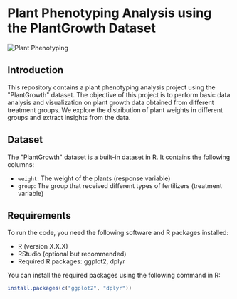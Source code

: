 # Plant Phenotyping Analysis using the PlantGrowth Dataset

![Plant Phenotyping](insert_image_url_here)

## Introduction

This repository contains a plant phenotyping analysis project using the "PlantGrowth" dataset. The objective of this project is to perform basic data analysis and visualization on plant growth data obtained from different treatment groups. We explore the distribution of plant weights in different groups and extract insights from the data.

## Dataset

The "PlantGrowth" dataset is a built-in dataset in R. It contains the following columns:

- `weight`: The weight of the plants (response variable)
- `group`: The group that received different types of fertilizers (treatment variable)

## Requirements

To run the code, you need the following software and R packages installed:

- R (version X.X.X)
- RStudio (optional but recommended)
- Required R packages: ggplot2, dplyr

You can install the required packages using the following command in R:

```R
install.packages(c("ggplot2", "dplyr"))
